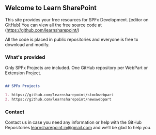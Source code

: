 ## Welcome to Learn SharePoint

This site provides your free resources for SPFx Development. [editor on GitHub] You can view all the free source code at (https://github.com/learnsharepoint/) 

All the code is placed in public repositories and everyone is free to download and modify.

### What's provided

Only SPFx Projects are included. One GitHub repository per WebPart or Extension Project.

```markdown

## SPFx Projects

1. https://github.com/learnsharepoint/stockwebpart
2. https://github.com/learnsharepoint/newswebpart


```

### Contact

Contact us in case you need any information or help with the GitHub Repositories learnsharepoint.in@gmail.com and we’ll be glad to help you.
